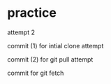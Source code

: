 practice
========

attempt  2

commit (1) for intial clone attempt

commit (2) for git pull attempt

commit for git fetch
